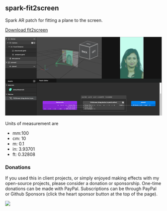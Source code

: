 ## spark-fit2screen

Spark AR patch for fitting a plane to the screen.

[Download fit2screen](https://raw.githubusercontent.com/positlabs/spark-fit2screen/master/patches/Fit2Screen%20(drag%20device%20to%20patch%20editor).arp)

![screenshot](./screenshot.png)

Units of measurement are
- mm:100
- cm: 10
- m: 0.1
- in: 3.93701
- ft: 0.32808

### Donations

If you used this in client projects, or simply enjoyed making effects with my open-source projects, please consider a donation or sponsorship. One-time donations can be made with PayPal. Subscriptions can be through PayPal or Github Sponsors (click the heart sponsor button at the top of the page).

[![](https://www.paypalobjects.com/en_US/i/btn/btn_donateCC_LG.gif)](https://www.paypal.com/cgi-bin/webscr?cmd=_s-xclick&hosted_button_id=YGS69CHAE9EQC&source=url)
